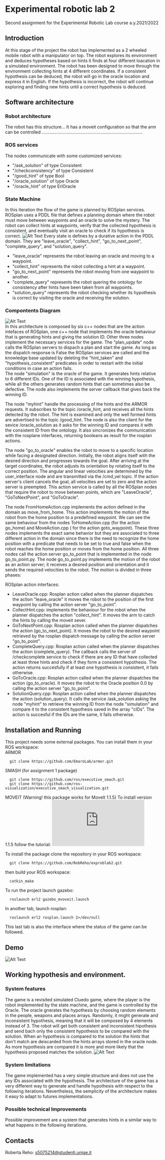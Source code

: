 # Experimental robotic lab 2
Second assignment for the Experimental Robotic Lab course a.y.2021/2022

## Introduction
At this stage of the project the robot has implemented as a 2 wheeled mobile robot with a manipulator on top. The robot explores its environment and deduces hypotheses based on hints it finds at four different loacation in a simulated environment. The robot has been designed to move through the environment collecting hints at 4 different coordinates. If a consistent hypothesis can be deduced, the robot will go in the oracle location and express it in English. If the hypothesis is incorrect, the robot will continue exploring and finding new hints until a correct hypothesis is deduced.

## Software architecture

### Robot architecture
The robot has this structure...
It has a moveit configuration so that the arm can be controlled
.................................................................................

### ROS services
The nodes communicate with some customized services:
- "/ask_solution" of type Consistent
- "/checkconsistency" of type Consistent
- "/good_hint" of type Bool
- "/oracle_solution" of type Oracle
- "/oracle_hint" of type ErlOracle

### State Machine
In this iteration the flow of the game is planned by ROSplan services. ROSplan uses a PDDL file that defines a planning domain where the robot must move between waypoints and an oracle to solve the mystery. The robot can collect hints at waypoints, verify that the collected hypothesis is consistent, and eventually visit an oracle to check if its hypothesis is correct. 
![Alt Text](https://github.com/RobReho/exproblab2/blob/main/media/erl2_sm.PNG)
Every state is defines by a durative action in the PDDL domain. They are "leave_oracle", "collect_hint", "go_to_next_point", "complete_query", and "solution_query". 
- "leave_oracle" represents the robot leaving an oracle and moving to a waypoint.
- "collect_hint" represents the robot collecting a hint at a waypoint.
- "go_to_next_point" represents the robot moving from one waypoint to another.
- "complete_query" represents the robot quering the ontology for consistency after hints have been taken from all waypoints.
- "solution_query" represents the robot checking whether its hypothesis is correct by visiting the oracle and receiving the solution.

### Compontents Diagram
![Alt Text](https://github.com/RobReho/exproblab2/blob/main/media/erl2_comp.PNG)  
In this architecture is composed by six c++ nodes that are the action intefaces of ROSplan, one c++ node that implements the oracle behaviour that is generating hints and giving the solution ID. Other three nodes implement the necessary services for the game.
The "plan_update" node calls the ROSplan servers to dispach a plan and start the game. As long as the dispatch response is False the ROSplan services are called and the knowledge base updated by deleting the "hint_taken" and "hypothesis_consistent" predicates in order to restart with the initial conditions in case an action fails.  
The node "simulation" is the oracle of the game. It generates hints relative to 6 different IDs. One of the ID is associated with the winning hypothesis, while all the others generates random hints that can sometimes also be defective. The node also implements the server callback that gives back the winning ID.  

The node "myhint" handle the processing of the hints and the ARMOR requests. It subscribes to the topic /oracle_hint, and receives all the hints detected by the robot. The hint is examined and only the well formed hints are advertised to the topic /good_hint. The node is also the client for the sevice /oracle_solution as it asks for the winning ID and compares it with the consistent ID from the ontology. It also sincronizes the communication with the rosplane interfaces, returning booleans as result for the rosplan actions.  

The node "go_to_oracle" enables the robot to move to a specific location while facing a designated direction. Initially, the robot aligns itself with the desired direction and progresses towards the goal. After arriving at the target coordinates, the robot adjusts its orientation by rotating itself to the correct position. The angular and linear velocities are determined by the user_interface node and are transmitted via the /cmd_vel topic. If the action server's client cancels the goal, all velocities are set to zero and the action server is preempted. This action service is called by all the ROSplan nodes that require the robot to move between points, which are "LeaveOracle", "GoToNextPoint", and "GoToOracle".

The node FromHomeAction.cpp implements the action defined in the domain as move_from_home. This action implements the motion of the robot from the home position to a predefined waypoint. We can see the same behaviour from the nodes ToHomeAction.cpp (for the action go_home) and MoveAction.cpp ( for the action goto_waypoint). These three nodes implements the exact same behavior but they are associated to three different action in the domain since there is the need to recognize the home position with a predicate that needs to be set to true and false when the robot reaches the home position or moves from the home position. All three nodes call the action server go_to_point that is implemented in the node go_to_point.py.
The node go_to_point.py implements the motion of the robot as an action server; it receives a desired position and orientation and it sends the required velocities to the robot. The motion is divided in three phases:

ROSplan action interfaces:
- LeaveOracle.cpp: Rosplan action called when the planner dispatches the action "leave_oracle" it moves the robot to the position of the first waypoint by calling the action server "go_to_point".
- CollectHint.cpp: implements the behaviour for the robot when the planner dispatches the action "collect_hint". It moves the arm to catch the hints by calling the moveit sever.  
- GoToNextPoint.cpp: Rosplan action called when the planner dispatches the action (go_to_next_point). It moves the robot to the desired waypoint retrieved by the rosplan dispatch message by calling the action server "go_to_point".
- CompleteQuery.cpp: Rosplan action called when the planner dispatches the action (complete_query). The callback calls the server of /checkcomplete service to check if there are any ID that have collected at least three hints and check if they form a consistent hypothesis. The action returns succesfully if at least one hypothesis is consistent, it fails otherwise.
- GoToOracle.cpp: Rosplan action called when the planner dispatches the action (go_to_oracle). It moves the robot to the Oracle position 0.0 by calling the action server "go_to_point".
-  SolutionQuery.cpp: Rosplan action called when the planner dispatches the action (solution_query). It calls the service /ask_solution asking the node "myhint" to retrieve the winning ID from the node "simulation" and compare it to the consistent hypothesis saved in the array "cIDs". The action is succesful if the IDs are the same, it fails otherwise.


## Installation and Running
This project needs some external packages. You can install them in your ROS workspace:  
ARMOR
```
  git clone https://github.com/EmaroLab/armor.git
```
SMASH (for assignment 1 package)
```
  git clone https://github.com/ros/executive_smach.git
  git clone https://github.com/ros-visualization/executive_smach_visualization.git
```
MOVEIT (Warning! this package works for MoveIt 1.1.5)
To install version 1.1.5 follow the tutorial: ![Alt Text](https://github.com/RobReho/exproblab2/blob/main/media/moveit1.1.5_installation_tutorial.txt) 


To install the package clone the repository in your ROS workspace:
```
  git clone https://github.com/RobReho/exproblab2.git
```
then build your ROS workspace:
```
  catkin_make
```

To run the project launch gazebo:
```
  roslaunch erl2 gazebo_mvoveit.launch
```
In another tab, launch rosplan:
```
  roslaunch erl2 rosplan.launch 2>/dev/null
```
This last tab is also the interface where the status of the game can be followed.

## Demo

![Alt Text](https://github.com/RobReho/exproblab/blob/main/media/State_machine.gif)

## Working hypothesis and environment.
### System features
The game is a revisited simulated Cluedo game, where the player is the robot implemented by the state machine, and the game is controlled by the Oracle. The oracle gnerates the hypothesis by choosing random elements in the people, weapons and places arrays. Randomly, it might generate and inconsistent hypothesis, meaning that it will be composed by 4 elements instead of 3.
The robot will get both consistent and inconsistent hipothesis and send bach only the consistent hypothesis to be compared with the solution. When an hypothesis is compared to the solution the hints that don't match are deiscarded from the hints arrays stored in the oracle node. As more hypothesis are compared it is more and more likely that the hypothesis proposed matches the solution.
![Alt Text](https://github.com/RobReho/exproblab/blob/main/media/erl1_end.PNG)

### System limitations 
The game implemented has a very simple structure and does not use the any IDs associated with the hypothesis. The architecture of the game has a very different way to generate and handle hypothesis with respect to the following iterations. Nevertheless, the semplicity of the architecture makes it easy to adapt to futures implementations.
### Possible technical Improvements
Possible improvement are a system that generates hints in a similar way to what happens in the following iterations.

## Contacts
Roberta Reho: s5075214@studenti.unige.it
